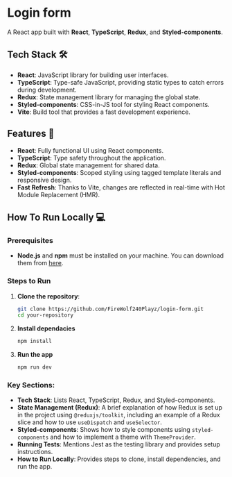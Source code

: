 # Login form

A React app built with **React**, **TypeScript**, **Redux**, and **Styled-components**.
## Tech Stack 🛠️

- **React**: JavaScript library for building user interfaces.
- **TypeScript**: Type-safe JavaScript, providing static types to catch errors during development.
- **Redux**: State management library for managing the global state.
- **Styled-components**: CSS-in-JS tool for styling React components.
- **Vite**: Build tool that provides a fast development experience.

## Features 📝

- **React**: Fully functional UI using React components.
- **TypeScript**: Type safety throughout the application.
- **Redux**: Global state management for shared data.
- **Styled-components**: Scoped styling using tagged template literals and responsive design.
- **Fast Refresh**: Thanks to Vite, changes are reflected in real-time with Hot Module Replacement (HMR).

## How To Run Locally 💻

### Prerequisites

- **Node.js** and **npm** must be installed on your machine. You can download them from [here](https://nodejs.org/).

### Steps to Run

1. **Clone the repository**:

   ```bash
   git clone https://github.com/FireWolf240Playz/login-form.git
   cd your-repository

2. **Install dependacies**
    ```bash
    npm install

4. **Run the app**
    ```bash
    npm run dev

### Key Sections:

- **Tech Stack**: Lists React, TypeScript, Redux, and Styled-components.
- **State Management (Redux)**: A brief explanation of how Redux is set up in the project using `@reduxjs/toolkit`, including an example of a Redux slice and how to use `useDispatch` and `useSelector`.
- **Styled-components**: Shows how to style components using `styled-components` and how to implement a theme with `ThemeProvider`.
- **Running Tests**: Mentions Jest as the testing library and provides setup instructions.
- **How to Run Locally**: Provides steps to clone, install dependencies, and run the app.

   
